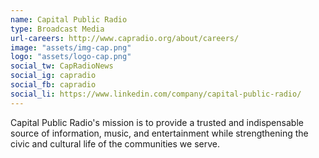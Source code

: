 ```yaml
---
name: Capital Public Radio
type: Broadcast Media
url-careers: http://www.capradio.org/about/careers/
image: "assets/img-cap.png"
logo: "assets/logo-cap.png"
social_tw: CapRadioNews
social_ig: capradio
social_fb: capradio
social_li: https://www.linkedin.com/company/capital-public-radio/
---
```


Capital Public Radio's mission is to provide a trusted and indispensable source of information, music, and entertainment while strengthening the civic and cultural life of the communities we serve.
